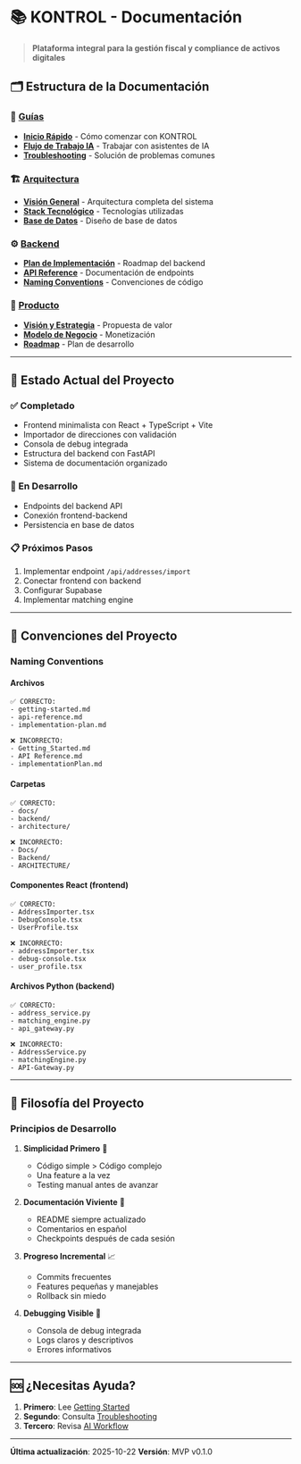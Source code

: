 # 📚 KONTROL - Documentación

> **Plataforma integral para la gestión fiscal y compliance de activos digitales**

## 🗂️ Estructura de la Documentación

### 📖 [Guías](./guides/)
- **[Inicio Rápido](./guides/getting-started.md)** - Cómo comenzar con KONTROL
- **[Flujo de Trabajo IA](./guides/ai-workflow.md)** - Trabajar con asistentes de IA
- **[Troubleshooting](./guides/troubleshooting.md)** - Solución de problemas comunes

### 🏗️ [Arquitectura](./architecture/)
- **[Visión General](./architecture/overview.md)** - Arquitectura completa del sistema
- **[Stack Tecnológico](./architecture/tech-stack.md)** - Tecnologías utilizadas
- **[Base de Datos](./architecture/database.md)** - Diseño de base de datos

### ⚙️ [Backend](./backend/)
- **[Plan de Implementación](./backend/implementation-plan.md)** - Roadmap del backend
- **[API Reference](./backend/api-reference.md)** - Documentación de endpoints
- **[Naming Conventions](./backend/naming-conventions.md)** - Convenciones de código

### 🎯 [Producto](./product/)
- **[Visión y Estrategia](./product/vision.md)** - Propuesta de valor
- **[Modelo de Negocio](./product/business-model.md)** - Monetización
- **[Roadmap](./product/roadmap.md)** - Plan de desarrollo

---

## 🚀 Estado Actual del Proyecto

### ✅ Completado
- Frontend minimalista con React + TypeScript + Vite
- Importador de direcciones con validación
- Consola de debug integrada
- Estructura del backend con FastAPI
- Sistema de documentación organizado

### 🚧 En Desarrollo
- Endpoints del backend API
- Conexión frontend-backend
- Persistencia en base de datos

### 📋 Próximos Pasos
1. Implementar endpoint `/api/addresses/import`
2. Conectar frontend con backend
3. Configurar Supabase
4. Implementar matching engine

---

## 📝 Convenciones del Proyecto

### Naming Conventions

#### Archivos
```
✅ CORRECTO:
- getting-started.md
- api-reference.md
- implementation-plan.md

❌ INCORRECTO:
- Getting_Started.md
- API Reference.md
- implementationPlan.md
```

#### Carpetas
```
✅ CORRECTO:
- docs/
- backend/
- architecture/

❌ INCORRECTO:
- Docs/
- Backend/
- ARCHITECTURE/
```

#### Componentes React (frontend)
```
✅ CORRECTO:
- AddressImporter.tsx
- DebugConsole.tsx
- UserProfile.tsx

❌ INCORRECTO:
- addressImporter.tsx
- debug-console.tsx
- user_profile.tsx
```

#### Archivos Python (backend)
```
✅ CORRECTO:
- address_service.py
- matching_engine.py
- api_gateway.py

❌ INCORRECTO:
- AddressService.py
- matchingEngine.py
- API-Gateway.py
```

---

## 🎯 Filosofía del Proyecto

### Principios de Desarrollo

1. **Simplicidad Primero** 🎯
   - Código simple > Código complejo
   - Una feature a la vez
   - Testing manual antes de avanzar

2. **Documentación Viviente** 📝
   - README siempre actualizado
   - Comentarios en español
   - Checkpoints después de cada sesión

3. **Progreso Incremental** 📈
   - Commits frecuentes
   - Features pequeñas y manejables
   - Rollback sin miedo

4. **Debugging Visible** 🐛
   - Consola de debug integrada
   - Logs claros y descriptivos
   - Errores informativos

---

## 🆘 ¿Necesitas Ayuda?

1. **Primero**: Lee [Getting Started](./guides/getting-started.md)
2. **Segundo**: Consulta [Troubleshooting](./guides/troubleshooting.md)
3. **Tercero**: Revisa [AI Workflow](./guides/ai-workflow.md)

---

**Última actualización**: 2025-10-22
**Versión**: MVP v0.1.0
